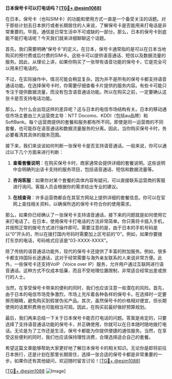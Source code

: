 **日本保号卡可以打电话吗？[[TG💪+ @esim1088](https://t.me/s/esim1088)]**

在日本，保号卡（也叫SIM卡）的功能和使用方式一直是一个备受关注的话题。对于那些计划去日本旅行或者长期居住的人来说，了解保号卡是否能用来打电话是非常重要的。毕竟，通信是日常生活中不可或缺的一部分。那么，日本的保号卡到底能不能打电话呢？今天我们就来详细聊聊这个话题。

首先，我们需要明确“保号卡”的定义。在日本，保号卡通常指的是可以在日本当地购买的预付费或后付费的SIM卡。这些卡可以提供语音通话、短信以及数据流量的服务。因此，从理论上讲，如果你购买了一张带有语音功能的保号卡，它是完全可以用来打电话的。

不过，在实际操作中，情况可能会稍显复杂。因为并不是所有的保号卡都支持语音通话功能。在选择保号卡时，你需要仔细查看卡片提供的服务内容。有些卡可能只专注于提供数据流量，而没有包含语音通话功能。所以在购买之前，一定要确认这张卡是否支持电话功能。

那么，为什么会出现这样的差异呢？这与日本的电信市场结构有关。日本的移动通信市场主要由三大运营商主导：NTT Docomo、KDDI（包括au品牌）和SoftBank。每个运营商提供的套餐和服务都有所不同。即使是同一运营商的不同套餐，也可能存在语音通话和数据流量服务的分离。因此，当你购买保号卡时，务必要看清其具体的服务范围。

接下来，我们来谈谈如何判断一张保号卡是否支持语音通话。一般来说，你可以通过以下几个方面来进行判断：

1. **查看套餐说明**：在购买保号卡时，商家通常会提供详细的套餐说明。这些说明中会明确列出该卡支持的服务项目，包括语音通话、短信和数据流量等。

2. **咨询客服**：如果你对某个套餐的具体内容有疑问，可以直接联系运营商的客服进行询问。客服人员会根据你的需求给出专业的建议。

3. **在线查询**：许多运营商都会在其官方网站上提供详细的套餐信息。你可以在官网上查找相关资料，以确保所选的保号卡符合你的使用需求。

那么，如果你已经确认了一张保号卡支持语音通话，接下来的问题就是如何使用它来打电话了。在日本，使用保号卡打电话的方法非常简单。你只需将卡插入手机，并按照正常的拨号方式进行操作即可。需要注意的是，由于日本的手机号码是以“0”开头的，所以在拨打国内号码时需要加上区号前的“0”。例如，如果你要拨打东京的电话，号码格式应该是“03-XXXX-XXXX”。

除了传统的语音通话功能外，现代的保号卡还提供了丰富的附加服务。例如，很多卡都支持国际长途通话，这对于经常需要与海外亲友联系的人来说非常方便。此外，一些保号卡还支持VoIP（Voice over IP）服务，允许用户通过互联网进行语音通话。这种方式不仅成本低廉，而且不受地理位置限制，非常适合经常出差或旅行的人士。

当然，在享受保号卡带来的便利的同时，我们也应该注意一些潜在的风险。首先，由于日本的电信市场竞争激烈，市场上充斥着各种各样的保号卡。在选择时一定要擦亮眼睛，避免购买到假冒伪劣产品。其次，虽然保号卡的价格相对便宜，但长期使用的话累积费用也可能相当可观。因此，在购买前最好做好预算规划。

最后，我们再来总结一下关于日本保号卡能否打电话的问题。答案是肯定的，只要选择了支持语音通话功能的保号卡，并正确使用，你就可以在日本随时随地拨打电话。无论是为了工作还是生活，保号卡都能为你提供便捷的通信服务。当然，在享受这些便利的同时，我们也应该保持理性消费，合理选择适合自己的套餐。

希望这篇文章能够帮助大家更好地了解日本保号卡的相关知识。无论你是即将前往日本旅行，还是计划在那里长期居住，选择一张合适的保号卡都是非常重要的一步。如果你还有其他疑问，欢迎随时留言讨论！[[TG💪+ @esim1088](https://t.me/s/esim1088)]

[[TG💪+ @esim1088](https://t.me/s/esim1088) ![Image](https://i.postimg.cc/4NQfJmqS/Snipaste-2025-05-13-00-14-12.png)]